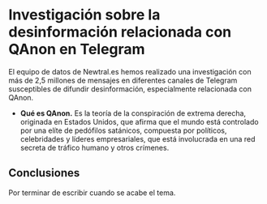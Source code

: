 <h1>Investigación sobre la desinformación relacionada con QAnon en Telegram</h1>
El equipo de datos de Newtral.es hemos realizado una investigación con más de 2,5 millones de mensajes en diferentes canales de Telegram susceptibles de difundir desinformación, especialmente relacionada con QAnon.

<ul>
  <li><b>Qué es QAnon.</b> Es la teoría de la conspiración de extrema derecha, originada en Estados Unidos, que afirma que el mundo está controlado por una elíte de pedófilos satánicos, compuesta por políticos, celebridades y líderes empresariales, que está involucrada en una red secreta de tráfico humano y otros crímenes.</li>
</ul>

<h2>Conclusiones</h2>
Por terminar de escribir cuando se acabe el tema.
